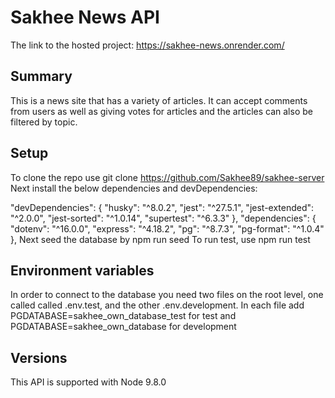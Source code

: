 # **Sakhee News API**

The link to the hosted project: https://sakhee-news.onrender.com/

## Summary

This is a news site that has a variety of articles. It can accept comments from users as well as giving votes for articles and the articles can also be filtered by topic.

## Setup

To clone the repo use git clone https://github.com/Sakhee89/sakhee-server
Next install the below dependencies and devDependencies:

"devDependencies": {
"husky": "^8.0.2",
"jest": "^27.5.1",
"jest-extended": "^2.0.0",
"jest-sorted": "^1.0.14",
"supertest": "^6.3.3"
},
"dependencies": {
"dotenv": "^16.0.0",
"express": "^4.18.2",
"pg": "^8.7.3",
"pg-format": "^1.0.4"
},
Next seed the database by npm run seed
To run test, use npm run test

## Environment variables

In order to connect to the database you need two files on the root level, one called called .env.test, and the other .env.development.
In each file add PGDATABASE=sakhee_own_database_test for test and PGDATABASE=sakhee_own_database for development

## Versions

This API is supported with Node 9.8.0
